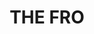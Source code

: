 ---
pid: pt336
title: THE FRO
location_transcription: Center City
coordinates: "[-75.1777741, 39.9504667]"
zipcode: '19142'
gen_neighborhood: Southwest Philadelphia
neighborhood: Elmwood,Southwest Philadelphia
outside_phl: 
age: '17'
age_range: 13-19
instagram: 
image_file_name: pt_336.jpg
proposal_transcription: 
topic: African Americans,Women,Race Ethnicity
topic_summary: 0, 0, 0, 0
type: Other No Form
keywords_other: 
credit: 
image_labels: A woman of color with a afro smiling.
twitter: 
facebook: 
permalink: "/monuments/pt336/"
layout: item-page
---
